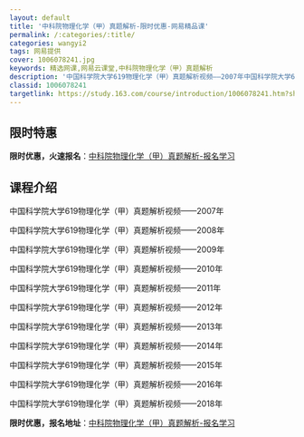```yaml
---
layout: default
title: '中科院物理化学（甲）真题解析-限时优惠-网易精品课'
permalink: /:categories/:title/
categories: wangyi2
tags: 网易提供
cover: 1006078241.jpg
keywords: 精选网课,网易云课堂,中科院物理化学（甲）真题解析
description: '中国科学院大学619物理化学（甲）真题解析视频——2007年中国科学院大学619物理化学（甲）真题解析视频——2008年'
classid: 1006078241
targetlink: https://study.163.com/course/introduction/1006078241.htm?share=1&shareId=1025206652&utm_campaign=share&utm_medium=iphoneShare&utm_source=&utm_u=1025206652
---
```


## 限时特惠

**限时优惠，火速报名**：[中科院物理化学（甲）真题解析-报名学习](https://study.163.com/course/introduction/1006078241.htm?share=1&shareId=1025206652&utm_campaign=share&utm_medium=iphoneShare&utm_source=&utm_u=1025206652)

## 课程介绍

中国科学院大学619物理化学（甲）真题解析视频——2007年

中国科学院大学619物理化学（甲）真题解析视频——2008年

中国科学院大学619物理化学（甲）真题解析视频——2009年

中国科学院大学619物理化学（甲）真题解析视频——2010年

中国科学院大学619物理化学（甲）真题解析视频——2011年

中国科学院大学619物理化学（甲）真题解析视频——2012年

中国科学院大学619物理化学（甲）真题解析视频——2013年

中国科学院大学619物理化学（甲）真题解析视频——2014年

中国科学院大学619物理化学（甲）真题解析视频——2015年

中国科学院大学619物理化学（甲）真题解析视频——2016年

中国科学院大学619物理化学（甲）真题解析视频——2018年

**限时优惠，报名地址**：[中科院物理化学（甲）真题解析-报名学习](https://study.163.com/course/introduction/1006078241.htm?share=1&shareId=1025206652&utm_campaign=share&utm_medium=iphoneShare&utm_source=&utm_u=1025206652)

